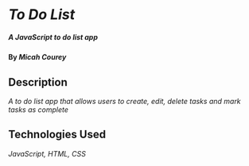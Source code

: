 # _To Do List_

##### _A JavaScript to do list app_

#### By _**Micah Courey**_

## Description

_A to do list app that allows users to create, edit, delete tasks and mark tasks as complete_

## Technologies Used

_JavaScript, HTML, CSS_
